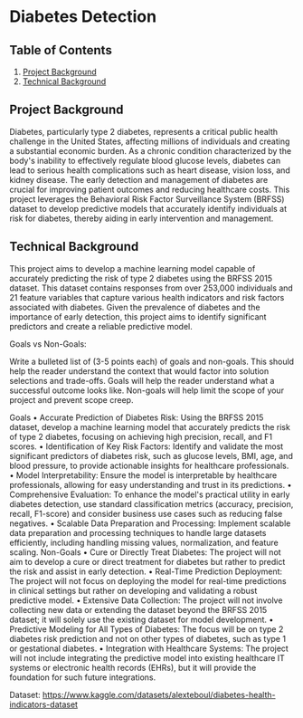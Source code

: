 # **Diabetes Detection**


## Table of Contents
1. [Project Background](#project-background)
2. [Technical Background](#technical-background)

## Project Background
Diabetes, particularly type 2 diabetes, represents a critical public health challenge in the United States, affecting millions of individuals and creating a substantial economic burden. As a chronic condition characterized by the body's inability to effectively regulate blood glucose levels, diabetes can lead to serious health complications such as heart disease, vision loss, and kidney disease. The early detection and management of diabetes are crucial for improving patient outcomes and reducing healthcare costs. This project leverages the Behavioral Risk Factor Surveillance System (BRFSS) dataset to develop predictive models that accurately identify individuals at risk for diabetes, thereby aiding in early intervention and management.
</p>


## Technical Background
This project aims to develop a machine learning model capable of accurately predicting the risk of type 2 diabetes using the BRFSS 2015 dataset. This dataset contains responses from over 253,000 individuals and 21 feature variables that capture various health indicators and risk factors associated with diabetes. Given the prevalence of diabetes and the importance of early detection, this project aims to identify significant predictors and create a reliable predictive model.
</p>


Goals vs Non-Goals:

Write a bulleted list of (3-5 points each) of goals and non-goals. This should help the reader understand the context that would factor into solution selections and trade-offs. Goals will help the reader understand what a successful outcome looks like. Non-goals will help limit the scope of your project and prevent scope creep.

Goals
•	Accurate Prediction of Diabetes Risk: Using the BRFSS 2015 dataset, develop a machine learning model that accurately predicts the risk of type 2 diabetes, focusing on achieving high precision, recall, and F1 scores.
•	Identification of Key Risk Factors: Identify and validate the most significant predictors of diabetes risk, such as glucose levels, BMI, age, and blood pressure, to provide actionable insights for healthcare professionals.
•	Model Interpretability: Ensure the model is interpretable by healthcare professionals, allowing for easy understanding and trust in its predictions.
•	Comprehensive Evaluation: To enhance the model's practical utility in early diabetes detection, use standard classification metrics (accuracy, precision, recall, F1-score) and consider business use cases such as reducing false negatives.
•	Scalable Data Preparation and Processing: Implement scalable data preparation and processing techniques to handle large datasets efficiently, including handling missing values, normalization, and feature scaling.
Non-Goals
•	Cure or Directly Treat Diabetes: The project will not aim to develop a cure or direct treatment for diabetes but rather to predict the risk and assist in early detection.
•	Real-Time Prediction Deployment: The project will not focus on deploying the model for real-time predictions in clinical settings but rather on developing and validating a robust predictive model.
•	Extensive Data Collection: The project will not involve collecting new data or extending the dataset beyond the BRFSS 2015 dataset; it will solely use the existing dataset for model development.
•	Predictive Modeling for All Types of Diabetes: The focus will be on type 2 diabetes risk prediction and not on other types of diabetes, such as type 1 or gestational diabetes.
•	Integration with Healthcare Systems: The project will not include integrating the predictive model into existing healthcare IT systems or electronic health records (EHRs), but it will provide the foundation for such future integrations.



Dataset:
https://www.kaggle.com/datasets/alexteboul/diabetes-health-indicators-dataset
